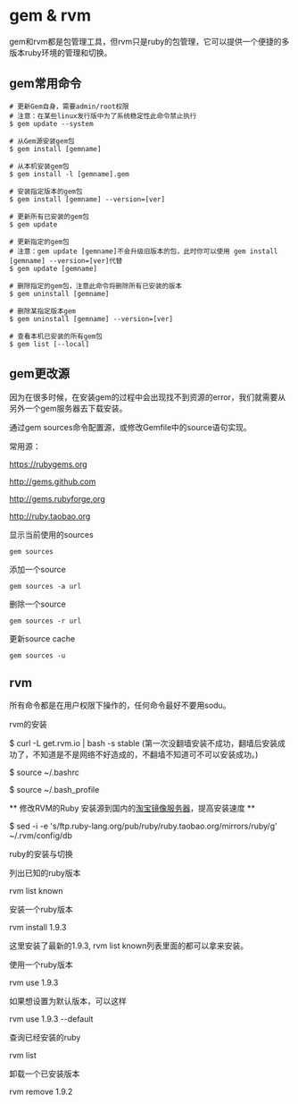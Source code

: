 # gem & rvm



gem和rvm都是包管理工具，但rvm只是ruby的包管理，它可以提供一个便捷的多版本ruby环境的管理和切换。


## gem常用命令

	# 更新Gem自身，需要admin/root权限
	# 注意：在某些linux发行版中为了系统稳定性此命令禁止执行
	$ gem update --system

	# 从Gem源安装gem包
	$ gem install [gemname]

	# 从本机安装gem包
	$ gem install -l [gemname].gem

	# 安装指定版本的gem包
	$ gem install [gemname] --version=[ver]

	# 更新所有已安装的gem包
	$ gem update

	# 更新指定的gem包
	# 注意：gem update [gemname]不会升级旧版本的包，此时你可以使用 gem install [gemname] --version=[ver]代替
	$ gem update [gemname]

	# 删除指定的gem包，注意此命令将删除所有已安装的版本
	$ gem uninstall [gemname]

	# 删除某指定版本gem
	$ gem uninstall [gemname] --version=[ver]

	# 查看本机已安装的所有gem包
	$ gem list [--local]



## gem更改源

因为在很多时候，在安装gem的过程中会出现找不到资源的error，我们就需要从另外一个gem服务器去下载安装。

通过gem sources命令配置源，或修改Gemfile中的source语句实现。

常用源：

https://rubygems.org

http://gems.github.com

http://gems.rubyforge.org

http://ruby.taobao.org

显示当前使用的sources

	gem sources

添加一个source

	gem sources -a url

删除一个source

	gem sources -r url

更新source cache

	gem sources -u
	


## rvm

所有命令都是在用户权限下操作的，任何命令最好不要用sodu。

<div class="space"></div>

rvm的安装

$ curl -L get.rvm.io | bash -s stable (第一次没翻墙安装不成功，翻墙后安装成功了，不知道是不是网络不好造成的，不翻墙不知道可不可以安装成功。)

$ source ~/.bashrc

$ source ~/.bash_profile

** 修改RVM的Ruby 安装源到国内的[淘宝镜像服务器](http://ruby.taobao.org)，提高安装速度 **

$ sed -i -e 's/ftp\.ruby-lang\.org\/pub\/ruby/ruby\.taobao\.org\/mirrors\/ruby/g' ~/.rvm/config/db

ruby的安装与切换

列出已知的ruby版本

rvm list known

安装一个ruby版本

rvm install 1.9.3

这里安装了最新的1.9.3, rvm list known列表里面的都可以拿来安装。

使用一个ruby版本

rvm use 1.9.3

如果想设置为默认版本，可以这样

rvm use 1.9.3 --default 

查询已经安装的ruby

rvm list

卸载一个已安装版本

rvm remove 1.9.2














